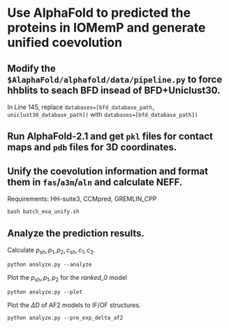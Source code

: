 # Use AlphaFold to predicted the proteins in IOMemP and generate unified coevolution

## Modify the `$AlaphaFold/alphafold/data/pipeline.py` to force hhblits to seach BFD insead of BFD+Uniclust30.

In Line 145, replace `databases=[bfd_database_path, uniclust30_database_path])` with `databases=[bfd_database_path])`

## Run AlphaFold-2.1 and get `pkl` files for contact maps and `pdb` files for 3D coordinates.

## Unify the coevolution information and format them in `fas`/`a3m`/`aln` and calculate NEFF.

Requirements: HH-suite3, CCMpred, GREMLIN_CPP

```
bash batch_msa_unify.sh
```

## Analyze the prediction results.

Calculate $p_\text{sh}, p_1, p_2, c_\text{sh}, c_1, c_2$.

```
python analyze.py --analyze
```

Plot the $p_\text{sh}, p_1, p_2$ for the *ranked_0* model

```
python analyze.py --plot
```

Plot the $\Delta{D}$ of AF2 models to IF/OF structures.

```
python analyze.py --pre_exp_delta_af2
```


